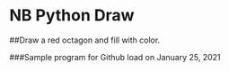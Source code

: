 NB Python Draw 
==============

##Draw a red octagon and fill with color.

###Sample program for Github load on January 25, 2021

